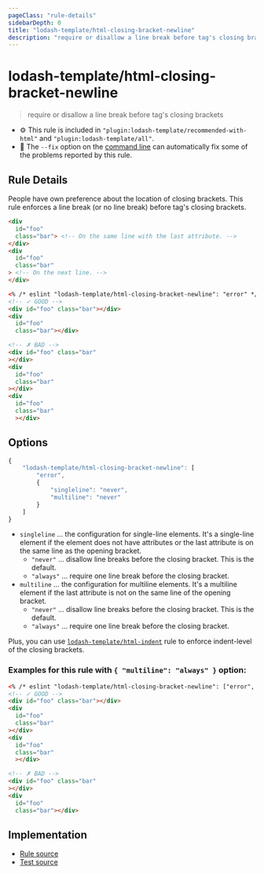 ```yaml
---
pageClass: "rule-details"
sidebarDepth: 0
title: "lodash-template/html-closing-bracket-newline"
description: "require or disallow a line break before tag's closing brackets"
---
```


# lodash-template/html-closing-bracket-newline

> require or disallow a line break before tag's closing brackets

- :gear: This rule is included in `"plugin:lodash-template/recommended-with-html"` and `"plugin:lodash-template/all"`.
- :wrench: The `--fix` option on the [command line](https://eslint.org/docs/user-guide/command-line-interface#fixing-problems) can automatically fix some of the problems reported by this rule.

## Rule Details

People have own preference about the location of closing brackets.
This rule enforces a line break (or no line break) before tag's closing brackets.

<!-- prettier-ignore -->
```html
<div
  id="foo"
  class="bar"> <!-- On the same line with the last attribute. -->
</div>
<div
  id="foo"
  class="bar"
> <!-- On the next line. -->
</div>
```

<!-- prettier-ignore -->
```html
<% /* eslint "lodash-template/html-closing-bracket-newline": "error" */ %>
<!-- ✓ GOOD -->
<div id="foo" class="bar"></div>
<div
  id="foo"
  class="bar"></div>

<!-- ✗ BAD -->
<div id="foo" class="bar"
></div>
<div
  id="foo"
  class="bar"
></div>
<div
  id="foo"
  class="bar"
  ></div>
```

## Options

```js
{
    "lodash-template/html-closing-bracket-newline": [
        "error",
        {
            "singleline": "never",
            "multiline": "never"
        }
    ]
}
```

- `singleline` ... the configuration for single-line elements. It's a single-line element if the element does not have attributes or the last attribute is on the same line as the opening bracket.
    - `"never"` ... disallow line breaks before the closing bracket. This is the default.
    - `"always"` ... require one line break before the closing bracket.
- `multiline` ... the configuration for multiline elements. It's a multiline element if the last attribute is not on the same line of the opening bracket.
    - `"never"` ... disallow line breaks before the closing bracket. This is the default.
    - `"always"` ... require one line break before the closing bracket.

Plus, you can use [`lodash-template/html-indent`](./html-indent.md) rule to enforce indent-level of the closing brackets.

### Examples for this rule with `{ "multiline": "always" }` option:

<!-- prettier-ignore -->
```html
<% /* eslint "lodash-template/html-closing-bracket-newline": ["error", { "multiline": "always" }] */ %>
<!-- ✓ GOOD -->
<div id="foo" class="bar"></div>
<div
  id="foo"
  class="bar"
></div>
<div
  id="foo"
  class="bar"
  ></div>

<!-- ✗ BAD -->
<div id="foo" class="bar"
></div>
<div
  id="foo"
  class="bar"></div>
```

## Implementation

- [Rule source](https://github.com/ota-meshi/eslint-plugin-lodash-template/blob/master/lib/rules/html-closing-bracket-newline.js)
- [Test source](https://github.com/ota-meshi/eslint-plugin-lodash-template/blob/master/tests/lib/rules/html-closing-bracket-newline.js)
